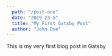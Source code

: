 ```yaml
---
  path: "/post-one"
  date: "2019-23-5"
  title: "My First Gatsby Post"
  author: "John Doe"
---
```


This is my very first blog post in Gatsby